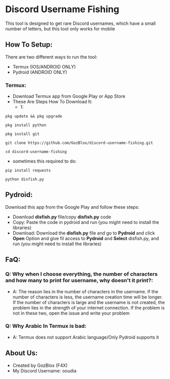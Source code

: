 # Discord Username Fishing
This tool is designed to get rare Discord usernames, which have a small number of letters, but this tool only works for mobile

## How To Setup:
There are two different ways to run the tool:
- Termux (IOS/ANDROID ONLY)
- Pydroid (ANDROID ONLY)

### Termux:
- Download Termux app from Google Play or App Store 
- These Are Steps How To Download It:
  - 1:
```
pkg update && pkg upgrade
```

```
pkg install python
```

```
pkg install git
```

```
git clone https://github.com/GozBlox/discord-username-fishing.git
```

```
cd discord-username-fishing
```

- sometimes this required to do:
```
pip install requests
```

```
python disfish.py
```

## Pydroid:
Download this app from the Google Play and follow these steps:
- Download **disfish.py** file/copy **disfish.py** code
- Copy: Paste the code in pydroid and run (you might need to install the libraries)
- Download: Download the **disfish.py** file and go to **Pydroid** and click **Open** Option and give fil access to **Pydroid** and **Select** disfish.py, and run (you might need to install the libraries)

## FaQ:
### Q: Why when I choose everything, the number of characters and how many to print for username, why doesn't it print?:
- A: The reason lies in the number of characters in the username. If the number of characters is less, the username creation time will be longer. If the number of characters is large and the username is not created, the problem lies in the strength of your internet connection. If the problem is not in these two, open the issue and write your problem
### Q: Why Arabic In Termux is bad:
- A: Termux does not support Arabic language/Only Pydroid supports it

## About Us:
- Created by GozBlox (F4X)
- My Discord Username: ooudia